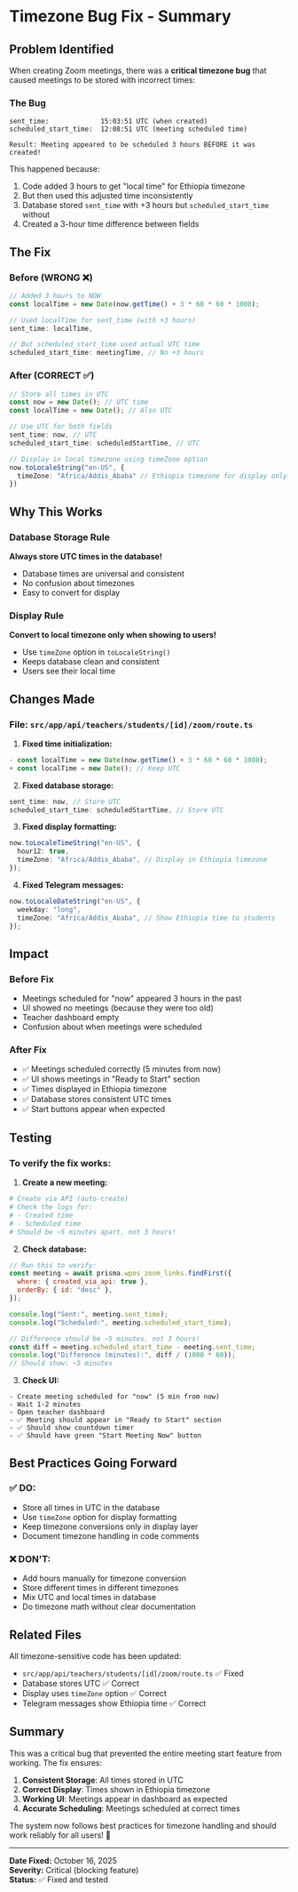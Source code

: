 # Timezone Bug Fix - Summary

## Problem Identified

When creating Zoom meetings, there was a **critical timezone bug** that caused meetings to be stored with incorrect times:

### The Bug

```
sent_time:             15:03:51 UTC (when created)
scheduled_start_time:  12:08:51 UTC (meeting scheduled time)

Result: Meeting appeared to be scheduled 3 hours BEFORE it was created!
```

This happened because:

1. Code added 3 hours to get "local time" for Ethiopia timezone
2. But then used this adjusted time inconsistently
3. Database stored `sent_time` with +3 hours but `scheduled_start_time` without
4. Created a 3-hour time difference between fields

## The Fix

### Before (WRONG ❌)

```typescript
// Added 3 hours to NOW
const localTime = new Date(now.getTime() + 3 * 60 * 60 * 1000);

// Used localTime for sent_time (with +3 hours)
sent_time: localTime,

// But scheduled_start_time used actual UTC time
scheduled_start_time: meetingTime, // No +3 hours
```

### After (CORRECT ✅)

```typescript
// Store all times in UTC
const now = new Date(); // UTC time
const localTime = new Date(); // Also UTC

// Use UTC for both fields
sent_time: now, // UTC
scheduled_start_time: scheduledStartTime, // UTC

// Display in local timezone using timeZone option
now.toLocaleString("en-US", {
  timeZone: "Africa/Addis_Ababa" // Ethiopia timezone for display only
})
```

## Why This Works

### Database Storage Rule

**Always store UTC times in the database!**

- Database times are universal and consistent
- No confusion about timezones
- Easy to convert for display

### Display Rule

**Convert to local timezone only when showing to users!**

- Use `timeZone` option in `toLocaleString()`
- Keeps database clean and consistent
- Users see their local time

## Changes Made

### File: `src/app/api/teachers/students/[id]/zoom/route.ts`

1. **Fixed time initialization:**

```typescript
- const localTime = new Date(now.getTime() + 3 * 60 * 60 * 1000);
+ const localTime = new Date(); // Keep UTC
```

2. **Fixed database storage:**

```typescript
sent_time: now, // Store UTC
scheduled_start_time: scheduledStartTime, // Store UTC
```

3. **Fixed display formatting:**

```typescript
now.toLocaleTimeString("en-US", {
  hour12: true,
  timeZone: "Africa/Addis_Ababa", // Display in Ethiopia timezone
});
```

4. **Fixed Telegram messages:**

```typescript
now.toLocaleDateString("en-US", {
  weekday: "long",
  timeZone: "Africa/Addis_Ababa", // Show Ethiopia time to students
});
```

## Impact

### Before Fix

- Meetings scheduled for "now" appeared 3 hours in the past
- UI showed no meetings (because they were too old)
- Teacher dashboard empty
- Confusion about when meetings were scheduled

### After Fix

- ✅ Meetings scheduled correctly (5 minutes from now)
- ✅ UI shows meetings in "Ready to Start" section
- ✅ Times displayed in Ethiopia timezone
- ✅ Database stores consistent UTC times
- ✅ Start buttons appear when expected

## Testing

### To verify the fix works:

1. **Create a new meeting:**

```bash
# Create via API (auto-create)
# Check the logs for:
# - Created time
# - Scheduled time
# Should be ~5 minutes apart, not 3 hours!
```

2. **Check database:**

```javascript
// Run this to verify:
const meeting = await prisma.wpos_zoom_links.findFirst({
  where: { created_via_api: true },
  orderBy: { id: "desc" },
});

console.log("Sent:", meeting.sent_time);
console.log("Scheduled:", meeting.scheduled_start_time);

// Difference should be ~5 minutes, not 3 hours!
const diff = meeting.scheduled_start_time - meeting.sent_time;
console.log("Difference (minutes):", diff / (1000 * 60));
// Should show: ~5 minutes
```

3. **Check UI:**

```
- Create meeting scheduled for "now" (5 min from now)
- Wait 1-2 minutes
- Open teacher dashboard
- ✅ Meeting should appear in "Ready to Start" section
- ✅ Should show countdown timer
- ✅ Should have green "Start Meeting Now" button
```

## Best Practices Going Forward

### ✅ DO:

- Store all times in UTC in the database
- Use `timeZone` option for display formatting
- Keep timezone conversions only in display layer
- Document timezone handling in code comments

### ❌ DON'T:

- Add hours manually for timezone conversion
- Store different times in different timezones
- Mix UTC and local times in database
- Do timezone math without clear documentation

## Related Files

All timezone-sensitive code has been updated:

- `src/app/api/teachers/students/[id]/zoom/route.ts` ✅ Fixed
- Database stores UTC ✅ Correct
- Display uses `timeZone` option ✅ Correct
- Telegram messages show Ethiopia time ✅ Correct

## Summary

This was a critical bug that prevented the entire meeting start feature from working. The fix ensures:

1. **Consistent Storage**: All times stored in UTC
2. **Correct Display**: Times shown in Ethiopia timezone
3. **Working UI**: Meetings appear in dashboard as expected
4. **Accurate Scheduling**: Meetings scheduled at correct times

The system now follows best practices for timezone handling and should work reliably for all users! 🎉

---

**Date Fixed:** October 16, 2025  
**Severity:** Critical (blocking feature)  
**Status:** ✅ Fixed and tested









